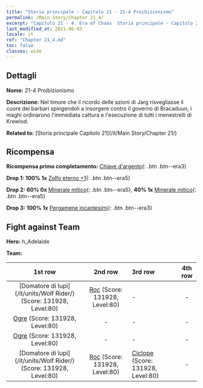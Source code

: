 ```yaml
---
title: "Storia principale - Capitolo 21 - 21-4 Proibizionismo"
permalink: /Main Story/Chapter 21_4/
excerpt: "Capitolo 21 - 4. Era of Chaos  Storia principale - Capitolo 21_4. 21-4 Proibizionismo"
last_modified_at: 2021-06-03
locale: it
ref: "Chapter 21_4.md"
toc: false
classes: wide
---
```


## Dettagli

 **Nome:** 21-4 Proibizionismo

 **Descrizione:** Nel timore che il ricordo delle azioni di Jarg risvegliasse il cuore dei barbari spingendoli a insorgere contro il governo di Bracaduun, i maghi ordinarono l'immediata cattura e l'esecuzione di tutti i menestrelli di Krewlod.

 **Related to:** [Storia principale Capitolo 21](/it/Main Story/Chapter 21/)

## Ricompensa

 **Ricompensa primo completamento:** [Chiave d'argento](/ItemsIT/con_693/){: .btn .btn--era3}

 **Drop 1:** **100% 1x** [Zolfo eterno +1](/ItemsIT/mat_71/){: .btn .btn--era5}

 **Drop 2:** **60% 0x** [Minerale mitico](/ItemsIT/mat_61/){: .btn .btn--era5}, **40% 1x** [Minerale mitico](/ItemsIT/mat_61/){: .btn .btn--era5}

 **Drop 3:** **100% 1x** [Pergamene incantesimi](/ItemsIT/con_694/){: .btn .btn--era3}


## Fight against Team
 **Hero:** h_Adelaide

 **Team:**


  | 1st row | 2nd row | 3rd row | 4th row |
  |:----:|:----:|:----|:----:|
  | [Domatore di lupi](/it/units/Wolf Rider/) (Score: 131928, Level:80)  | [Roc](/it/units/Roc/) (Score: 131928, Level:80)  | - | - |
  | [Ogre](/it/units/Ogre/) (Score: 131928, Level:80)  | - | - | - |
  | [Ogre](/it/units/Ogre/) (Score: 131928, Level:80)  | - | - | - |
  | [Domatore di lupi](/it/units/Wolf Rider/) (Score: 131928, Level:80)  | [Roc](/it/units/Roc/) (Score: 131928, Level:80)  | [Ciclope](/it/units/Cyclops/) (Score: 131928, Level:80)  | - |


